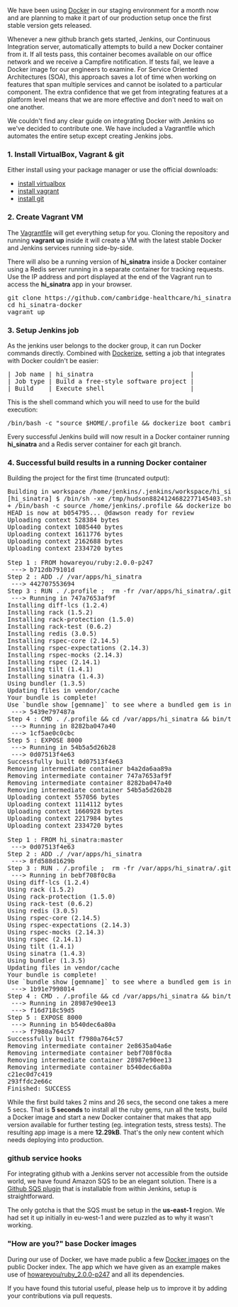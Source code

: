 We have been using [Docker](http://www.docker.io/) in our staging
environment for a month now and are planning to make it part of our
production setup once the first stable version gets released.

Whenever a new github branch gets started, Jenkins, our Continuous
Integration server, automatically attempts to build a new Docker
container from it. If all tests pass, this container becomes available
on our office network and we receive a Campfire notification. If tests
fail, we leave a Docker image for our engineers to examine. For Service
Oriented Architectures (SOA), this approach saves a lot of time when
working on features that span multiple services and cannot be isolated
to a particular component. The extra confidence that we get from
integrating features at a platform level means that we are more
effective and don't need to wait on one another.

We couldn't find any clear guide on integrating Docker with Jenkins so
we've decided to contribute one. We have included a Vagrantfile which
automates the entire setup except creating Jenkins jobs.

### 1. Install VirtualBox, Vagrant & git

Either install using your package manager or use the official downloads:

* [install virtualbox](https://www.virtualbox.org/)
* [install vagrant](http://www.vagrantup.com/)
* [install git](http://git-scm.com/downloads)

### 2. Create Vagrant VM

The
[Vagrantfile](https://github.com/cambridge-healthcare/hi_sinatra-docker/blob/master/Vagrantfile)
will get everything setup for you. Cloning the repository and running
**vagrant up** inside it will create a VM with the latest stable Docker and
Jenkins services running side-by-side.

There will also be a running version of **hi_sinatra** inside a Docker
container using a Redis server running in a separate container for
tracking requests. Use the IP address and port displayed at the end of
the Vagrant run to access the **hi_sinatra** app in your browser.

<pre>
git clone https://github.com/cambridge-healthcare/hi_sinatra-docker.git
cd hi_sinatra-docker
vagrant up
</pre>

### 3. Setup Jenkins job

As the jenkins user belongs to the docker group, it can run Docker
commands directly. Combined with [Dockerize][dockerize], setting a job
that integrates with Docker couldn't be easier:

<pre>
| Job name | hi_sinatra                          |
| Job type | Build a free-style software project |
| Build    | Execute shell                       |
</pre>

This is the shell command which you will need to use for the build execution:

<pre>
/bin/bash -c "source $HOME/.profile && dockerize boot cambridge-healthcare/hi_sinatra-docker hi_sinatra"
</pre>

Every successful Jenkins build will now result in a Docker container
running **hi_sinatra** and a Redis server container for each git branch.

### 4. Successful build results in a running Docker container

Building the project for the first time (truncated output):

<pre>
Building in workspace /home/jenkins/.jenkins/workspace/hi_sinatra
[hi_sinatra] $ /bin/sh -xe /tmp/hudson8824124682277145403.sh
+ /bin/bash -c source /home/jenkins/.profile && dockerize boot cambridge-healthcare/hi_sinatra-docker hi_sinatra
HEAD is now at b054795... @dawson ready for review
Uploading context 528384 bytes
Uploading context 1085440 bytes
Uploading context 1611776 bytes
Uploading context 2162688 bytes
Uploading context 2334720 bytes

Step 1 : FROM howareyou/ruby:2.0.0-p247
 ---> b712db79101d
Step 2 : ADD ./ /var/apps/hi_sinatra
 ---> 442707553694
Step 3 : RUN . /.profile ;  rm -fr /var/apps/hi_sinatra/.git ;  cd /var/apps/hi_sinatra ;  bundle install --local ;# END RUN
 ---> Running in 747a7653af9f
Installing diff-lcs (1.2.4) 
Installing rack (1.5.2) 
Installing rack-protection (1.5.0) 
Installing rack-test (0.6.2) 
Installing redis (3.0.5) 
Installing rspec-core (2.14.5) 
Installing rspec-expectations (2.14.3) 
Installing rspec-mocks (2.14.3) 
Installing rspec (2.14.1) 
Installing tilt (1.4.1) 
Installing sinatra (1.4.3) 
Using bundler (1.3.5) 
Updating files in vendor/cache
Your bundle is complete!
Use `bundle show [gemname]` to see where a bundled gem is installed.
 ---> 5439e797487a
Step 4 : CMD . /.profile && cd /var/apps/hi_sinatra && bin/test && bin/boot
 ---> Running in 8282ba047a40
 ---> 1cf5ae0c0cbc
Step 5 : EXPOSE 8000
 ---> Running in 54b5a5d26b28
 ---> 0d07513f4e63
Successfully built 0d07513f4e63
Removing intermediate container b4a2da6aa89a
Removing intermediate container 747a7653af9f
Removing intermediate container 8282ba047a40
Removing intermediate container 54b5a5d26b28
Uploading context 557056 bytes
Uploading context 1114112 bytes
Uploading context 1660928 bytes
Uploading context 2217984 bytes
Uploading context 2334720 bytes

Step 1 : FROM hi_sinatra:master
 ---> 0d07513f4e63
Step 2 : ADD ./ /var/apps/hi_sinatra
 ---> 8fd588d1629b
Step 3 : RUN . /.profile ;  rm -fr /var/apps/hi_sinatra/.git ;  cd /var/apps/hi_sinatra ;  bundle install --local ;# END RUN
 ---> Running in bebf708f0c8a
Using diff-lcs (1.2.4) 
Using rack (1.5.2) 
Using rack-protection (1.5.0) 
Using rack-test (0.6.2) 
Using redis (3.0.5) 
Using rspec-core (2.14.5) 
Using rspec-expectations (2.14.3) 
Using rspec-mocks (2.14.3) 
Using rspec (2.14.1) 
Using tilt (1.4.1) 
Using sinatra (1.4.3) 
Using bundler (1.3.5) 
Updating files in vendor/cache
Your bundle is complete!
Use `bundle show [gemname]` to see where a bundled gem is installed.
 ---> 1b91e7998014
Step 4 : CMD . /.profile && cd /var/apps/hi_sinatra && bin/test && bin/boot
 ---> Running in 28987e90ee13
 ---> f16d718c59d5
Step 5 : EXPOSE 8000
 ---> Running in b540dec6a80a
 ---> f7980a764c57
Successfully built f7980a764c57
Removing intermediate container 2e8635a04a6e
Removing intermediate container bebf708f0c8a
Removing intermediate container 28987e90ee13
Removing intermediate container b540dec6a80a
c21ec0d7c419
293ffdc2e66c
Finished: SUCCESS
</pre>

While the first build takes 2 mins and 26 secs, the second one takes a
mere 5 secs. That is **5 seconds** to install all the ruby gems, run all
the tests, build a Docker image and start a new Docker container that
makes that app version available for further testing (eg. integration
tests, stress tests). The resulting app image is a mere **12.29kB**.
That's the only new content which needs deploying into production.

### github service hooks

For integrating github with a Jenkins server not accessible from the
outside world, we have found Amazon SQS to be an elegant solution.
There is a [Github SQS
plugin](https://wiki.jenkins-ci.org/display/JENKINS/GitHub+SQS+Plugin)
that is installable from within Jenkins, setup is straightforward.

The only gotcha is that the SQS must be setup in the **us-east-1**
region. We had set it up initially in eu-west-1 and were puzzled as to
why it wasn't working.

### "How are you?" base Docker images

During our use of Docker, we have made public a few [Docker
images](https://index.docker.io/u/howareyou/) on the public Docker
index. The app which we have given as an example makes use of
[howareyou/ruby_2.0.0-p247](https://index.docker.io/u/howareyou/ruby_2.0.0-p247/)
and all its dependencies.

If you have found this tutorial useful, please help us to improve it by adding
your contributions via pull requests.

[dockerize]: https://github.com/cambridge-healthcare/dockerize
